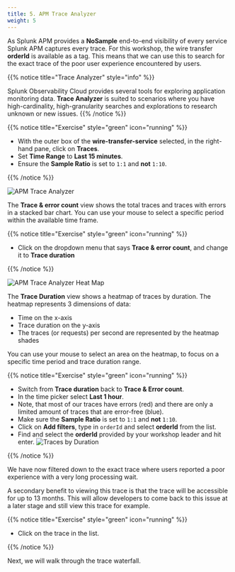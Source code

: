 ```yaml
---
title: 5. APM Trace Analyzer
weight: 5
---
```


As Splunk APM provides a **NoSample** end-to-end visibility of every service Splunk APM captures every trace. For this workshop, the wire transfer **orderId** is available as a tag. This means that we can use this to search for the exact trace of the poor user experience encountered by users.

{{% notice title="Trace Analyzer" style="info" %}}

Splunk Observability Cloud provides several tools for exploring application monitoring data. **Trace Analyzer** is suited to scenarios where you have high-cardinality, high-granularity searches and explorations to research unknown or new issues.
{{% /notice %}}

{{% notice title="Exercise" style="green" icon="running" %}}

* With the outer box of the **wire-transfer-service** selected, in the right-hand pane, click on **Traces**.
* Set **Time Range** to **Last 15 minutes**.
* Ensure the **Sample Ratio** is set to `1:1` and **not** `1:10`.

{{% /notice %}}

![APM Trace Analyzer](../images/apm-trace-analyzer.png)

The **Trace & error count** view shows the total traces and traces with errors in a stacked bar chart. You can use your mouse to select a specific period within the available time frame.

{{% notice title="Exercise" style="green" icon="running" %}}

* Click on the dropdown menu that says **Trace & error count**, and change it to **Trace duration** 

{{% /notice %}}

![APM Trace Analyzer Heat Map](../images/apm-trace-analyzer-heat-map.png)

The **Trace Duration** view shows a heatmap of traces by duration.  The heatmap represents 3 dimensions of data:

* Time on the x-axis
* Trace duration on the y-axis
* The traces (or requests) per second are represented by the heatmap shades

You can use your mouse to select an area on the heatmap, to focus on a specific time period and trace duration range.  

{{% notice title="Exercise" style="green" icon="running" %}}

* Switch from **Trace duration** back to **Trace & Error count**.
* In the time picker select **Last 1 hour**.
* Note, that most of our traces have errors (red) and there are only a limited amount of traces that are error-free (blue).
* Make sure the **Sample Ratio** is set to `1:1` and **not** `1:10`.
* Click on **Add filters**, type in `orderId` and select **orderId** from the list.
* Find and select the **orderId** provided by your workshop leader and hit enter.
  ![Traces by Duration](../images/apm-trace-by-id.png)

{{% /notice %}}

We have now filtered down to the exact trace where users reported a poor experience with a very long processing wait.

A secondary benefit to viewing this trace is that the trace will be accessible for up to 13 months. This will allow developers to come back to this issue at a later stage and still view this trace for example.

{{% notice title="Exercise" style="green" icon="running" %}}

* Click on the trace in the list.

{{% /notice %}}

Next, we will walk through the trace waterfall.

